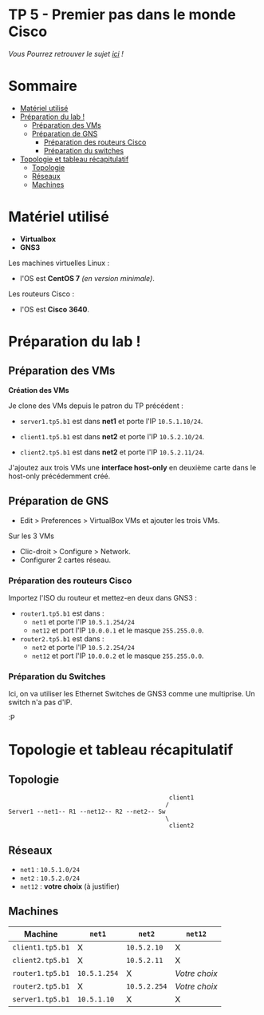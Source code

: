 # TP 5 - Premier pas dans le monde Cisco

*Vous Pourrez retrouver le sujet [ici](https://github.com/It4lik/B1-Reseau-2018/tree/master/tp/5) !*

# Sommaire

* [Matériel utilisé](#matériel-utilisé)
* [Préparation du lab !](#préparation-du-lab)
    * [Préparation des VMs](#préparation-des-VMs)
    * [Préparation de GNS](#préparation-de-GNS)
        * [Préparation des routeurs Cisco](#préparation-des-routeurs-cisco)
        * [Préparation du switches](#préparation-du-switches)
* [Topologie et tableau récapitulatif](#topologie-et-tableau-récapitulatif)
    * [Topologie](#topologie)
    * [Réseaux](#réseaux)
    * [Machines](#machines)

# Matériel utilisé

* **Virtualbox**
* **GNS3**

Les machines virtuelles Linux :

* l'OS est **CentOS 7** *(en version minimale)*.

Les routeurs Cisco :

* l'OS est **Cisco 3640**.

# Préparation du lab !

## Préparation des VMs

**Création des VMs**

Je clone des VMs depuis le patron du TP précédent :

* `server1.tp5.b1` est dans **net1** et porte l'IP `10.5.1.10/24`.

* `client1.tp5.b1` est dans **net2** et porte l'IP `10.5.2.10/24`.

* `client2.tp5.b1` est dans **net2** et porte l'IP `10.5.2.11/24`.

J'ajoutez aux trois VMs une **interface host-only** en deuxième carte dans le host-only précédemment créé.

## Préparation de GNS

* Edit > Preferences > VirtualBox VMs et ajouter les trois VMs.

Sur les 3 VMs

* Clic-droit > Configure > Network.
* Configurer 2 cartes réseau.

### Préparation des routeurs Cisco

Importez l'ISO du routeur et mettez-en deux dans GNS3 : 
* `router1.tp5.b1` est dans :
    * `net1` et porte l'IP `10.5.1.254/24`
    * `net12` et port l'IP `10.0.0.1` et le masque `255.255.0.0`. 
* `router2.tp5.b1` est dans :
    * `net2` et porte l'IP `10.5.2.254/24`
    * `net12` et port l'IP `10.0.0.2` et le masque `255.255.0.0`. 

### Préparation du Switches

Ici, on va utiliser les Ethernet Switches de GNS3 comme une multiprise. Un switch n'a pas d'IP.

:P

# Topologie et tableau récapitulatif

## Topologie
```
                                             client1
                                            /
Server1 --net1-- R1 --net12-- R2 --net2-- Sw
                                            \
                                             client2
```


## Réseaux

* `net1` : `10.5.1.0/24`
* `net2` : `10.5.2.0/24`
* `net12` : **votre choix** (à justifier)

## Machines

Machine | `net1` | `net2` | `net12`
--- | --- | --- | ---
`client1.tp5.b1` | X | `10.5.2.10` | X
`client2.tp5.b1` | X | `10.5.2.11` | X
`router1.tp5.b1` | `10.5.1.254` | X | *Votre choix*
`router2.tp5.b1` | X | `10.5.2.254` | *Votre choix*
`server1.tp5.b1` | `10.5.1.10` | X | X
